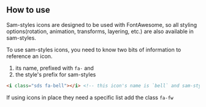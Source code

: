 ## How to use

Sam-styles icons are designed to be used with FontAwesome, so all styling options(rotation, animation, transforms, layering, etc.) are also available in sam-styles.

To use sam-styles icons, you need to know two bits of information to reference an icon.
1. its name, prefixed with `fa-` and
2. the style's prefix for sam-styles

```html
<i class="sds fa-bell"></i> <!-- this icon's name is `bell` and sam-styles prefix is 'sds' -->
```

If using icons in place they need a specific list add the class ```fa-fw```
